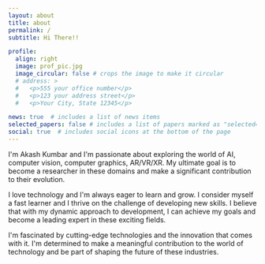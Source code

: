 ```yaml
---
layout: about
title: about
permalink: /
subtitle: Hi There!!

profile:
  align: right
  image: prof_pic.jpg
  image_circular: false # crops the image to make it circular
  # address: >
  #   <p>555 your office number</p>
  #   <p>123 your address street</p>
  #   <p>Your City, State 12345</p>

news: true  # includes a list of news items
selected_papers: false # includes a list of papers marked as "selected={true}"
social: true  # includes social icons at the bottom of the page
---
```

I'm Akash Kumbar and I'm passionate about exploring the world of AI, computer vision, computer graphics, AR/VR/XR. My ultimate goal is to become a researcher in these domains and make a significant contribution to their evolution.

I love technology and I'm always eager to learn and grow. I consider myself a fast learner and I thrive on the challenge of developing new skills. I believe that with my dynamic approach to development, I can achieve my goals and become a leading expert in these exciting fields.

I'm fascinated by cutting-edge technologies and the innovation that comes with it. I'm determined to make a meaningful contribution to the world of technology and be part of shaping the future of these industries.

<!-- Put your address / P.O. box / other info right below your picture. You can also disable any these elements by editing `profile` property of the YAML header of your `_pages/about.md`. Edit `_bibliography/papers.bib` and Jekyll will render your [publications page](/al-folio/publications/) automatically. -->

<!-- Link to your social media connections, too. This theme is set up to use [Font Awesome icons](http://fortawesome.github.io/Font-Awesome/) and [Academicons](https://jpswalsh.github.io/academicons/), like the ones below. Add your Facebook, Twitter, LinkedIn, Google Scholar, or just disable all of them. -->
